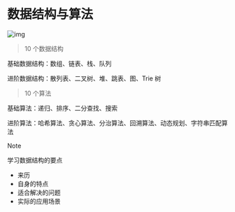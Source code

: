 # 数据结构与算法



![img](https://aliyun-typora-img.oss-cn-beijing.aliyuncs.com/imgs/20210115150349.png)

> 10 个数据结构

基础数据结构：数组、链表、栈、队列

进阶数据结构：散列表、二叉树、堆、跳表、图、Trie 树

> 10 个算法

基础算法：递归、排序、二分查找、搜索

进阶算法：哈希算法、贪心算法、分治算法、回溯算法、动态规划、字符串匹配算法

> [!note]
>
> 学习数据结构的要点

- 来历
- 自身的特点
- 适合解决的问题
- 实际的应用场景
